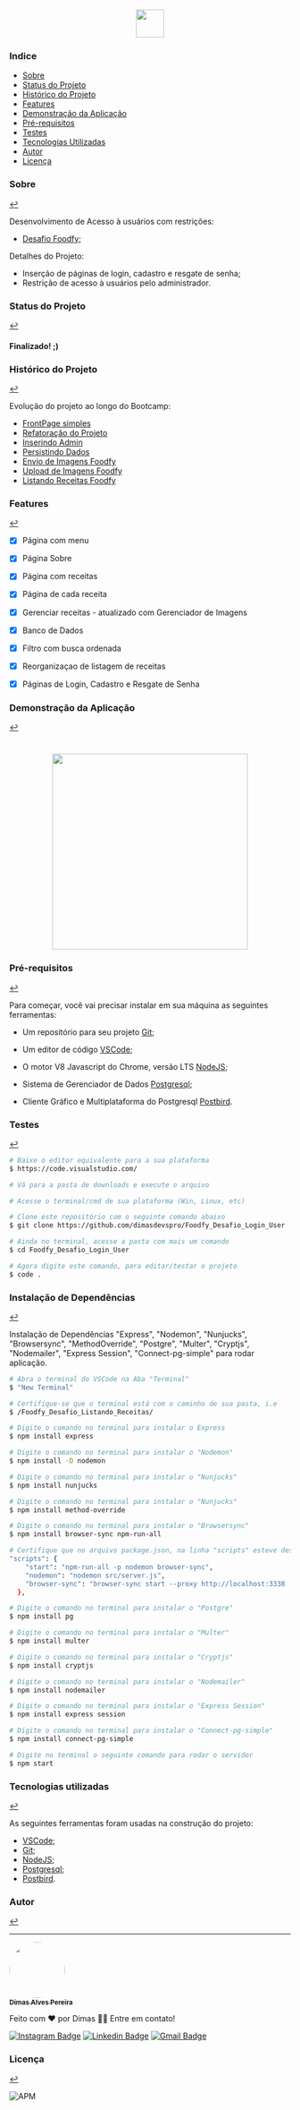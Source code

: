 <h1 align="center"><img src="assets/logo.png" height="50" weigth="50"></h1>

### Indice
<!--ts-->
* [Sobre](#sobre)
* [Status do Projeto](#status-do-projeto)
* [Histórico do Projeto](#historico-do-projeto)
* [Features](#features)
* [Demonstração da Aplicação](#demonstração-da-aplicação)
* [Pré-requisitos](#pré-requisitos)
* [Testes](#testes)
* [Tecnologias Utilizadas](#tecnologias-utilizadas)
* [Autor](#autor)
* [Licença](#licença)

<!--te-->

### Sobre 
[↩](#indice)

<p>Desenvolvimento de Acesso à usuários com restrições:</p>
<ul >
 <li><a href="https://github.com/rocketseat-education/bootcamp-launchbase-desafios-10" target="_blank">Desafio Foodfy;</a></li>
</ul>
<p>Detalhes do Projeto:</p>
<ul>
 <li>Inserção de páginas de login, cadastro e resgate de senha;</li>
 <li>Restrição de acesso à usuários pelo administrador.</li>
</ul>

### Status do Projeto 
[↩](#indice)

<h4> 	
Finalizado! ;)
</h4>

### Histórico do Projeto 
[↩](#indice)

<p>Evolução do projeto ao longo do Bootcamp:</p>
<ul>
<li><a href="https://github.com/dimasdevspro/Site_Foodfy">FrontPage simples</a></li>
<li><a href="https://github.com/dimasdevspro/Project_Foodfy_Refatorado">Refatoração do Projeto</a></li>
<li><a href="https://github.com/dimasdevspro/Desafio_Foodfy_Admin">Inserindo Admin</a></li>
<li><a href="https://github.com/dimasdevspro/Desafio_Foodfy_Persistindo_Dados">Persistindo Dados</a></li>
<li><a href="https://github.com/dimasdevspro/Desafio_Foodfy_">Envio de Imagens Foodfy</a></li>
<li><a href="https://github.com/dimasdevspro/Foodfy_Desafio_Upload_Imagens">Upload de Imagens Foodfy<a></li>
<li><a href="https://github.com/dimasdevspro/Foodfy_Desafio_Listando_Receitas">Listando Receitas Foodfy<a></li>
</ul>


### Features 
[↩](#indice)

- [x] Página com menu
- [x] Página Sobre
- [x] Página com receitas
- [x] Página de cada receita
- [x] Gerenciar receitas - atualizado com Gerenciador de Imagens
- [x] Banco de Dados
- [x] Filtro com busca ordenada
- [x] Reorganizaçao de listagem de receitas
- [x] Páginas de Login, Cadastro e Resgate de Senha


### Demonstração da Aplicação 
[↩](#indice)

<h1 align="center"><img src="screenshots/Foodfy_Login_User.gif" height="350" weigth="550"></h1>

### Pré-requisitos 
[↩](#indice)

Para começar, você vai precisar instalar em sua máquina as seguintes ferramentas:

- Um repositório para seu projeto [Git](https://git-scm.com);

- Um editor de código [VSCode](https://code.visualstudio.com/);

- O motor V8 Javascript do Chrome, versão LTS [NodeJS](https://nodejs.org/en/download/);

- Sistema de Gerenciador de Dados [Postgresql](https://www.postgresql.org/download/);

- Cliente Gráfico e Multiplataforma do Postgresql [Postbird](https://www.electronjs.org/apps/postbird).


### Testes 
[↩](#indice)

```bash
# Baixe o editor equivalente para a sua plataforma
$ https://code.visualstudio.com/

# Vá para a pasta de downloads e execute o arquivo

# Acesse o terminal/cmd de sua plataforma (Win, Linux, etc)

# Clone este repositório com o seguinte comando abaixo
$ git clone https://github.com/dimasdevspro/Foodfy_Desafio_Login_User

# Ainda no terminal, acesse a pasta com mais um comando
$ cd Foodfy_Desafio_Login_User

# Agora digite este comando, para editar/testar o projeto
$ code .

```

### Instalação de Dependências 
[↩](#indice)

Instalação de Dependências "Express", "Nodemon", "Nunjucks", "Browsersync", "MethodOverride", "Postgre", "Multer", "Cryptjs", "Nodemailer", "Express Session", "Connect-pg-simple" para rodar aplicação.

```bash
# Abra o terminal do VSCode na Aba "Terminal"
$ "New Terminal"

# Certifique-se que o terminal está com o caminho de sua pasta, i.e
$ /Foodfy_Desafio_Listando_Receitas/

# Digite o comando no terminal para instalar o Express
$ npm install express

# Digite o comando no terminal para instalar o "Nodemon"
$ npm install -D nodemon

# Digite o comando no terminal para instalar o "Nunjucks"
$ npm install nunjucks

# Digite o comando no terminal para instalar o "Nunjucks"
$ npm install method-override

# Digite o comando no terminal para instalar o "Browsersync"
$ npm install browser-sync npm-run-all

# Certifique que no arquivo package.json, na linha "scripts" esteve descrito:
"scripts": {
    "start": "npm-run-all -p nodemon browser-sync",
    "nodemon": "nodemon src/server.js",
    "browser-sync": "browser-sync start --proxy http://localhost:3338 --files 'public, src/app/admin, src/app/views'"
  },

# Digite o comando no terminal para instalar o "Postgre"
$ npm install pg

# Digite o comando no terminal para instalar o "Multer"
$ npm install multer

# Digite o comando no terminal para instalar o "Cryptjs"
$ npm install cryptjs

# Digite o comando no terminal para instalar o "Nodemailer"
$ npm install nodemailer

# Digite o comando no terminal para instalar o "Express Session"
$ npm install express session

# Digite o comando no terminal para instalar o "Connect-pg-simple"
$ npm install connect-pg-simple

# Digite no terminal o seguinte comando para rodar o servidor
$ npm start

```

### Tecnologias utilizadas 
[↩](#indice)

As seguintes ferramentas foram usadas na construção do projeto:

- [VSCode](https://code.visualstudio.com/);
- [Git](https://git-scm.com);
- [NodeJS](https://nodejs.org/en/download/);
- [Postgresql](https://www.postgresql.org/download/);
- [Postbird](https://www.electronjs.org/apps/postbird).


### Autor 
[↩](#indice)

---

<a href="https://github.com/dimasdevspro">
 <img style="border-radius: 50%;" src="https://avatars1.githubusercontent.com/u/53888623?s=460&u=3c88fc42c7a0dc90293f9480a4288bf2f6a09396&v=4" width="100px;" alt=""/>
 <br />
 <sub><b>Dimas Alves Pereira</b></sub></a> <a href="https://github.com/dimasdevspro" title="Github"></a>


Feito com ❤️ por Dimas 👋🏽 Entre em contato!

[![Instagram Badge](https://img.shields.io/badge/-@dimasdevspro-f09433?style=flat-square&labelColor=f09433&logo=instagram&logoColor=white&link=https://www.instagram.com/dimasdevspro/)](https://www.instagram.com/dimasdevspro/) [![Linkedin Badge](https://img.shields.io/badge/-Dimas-blue?style=flat-square&logo=Linkedin&logoColor=white&link=https://www.linkedin.com/in/dimas_apereira/)](https://www.linkedin.com/in/dimas-apereira/) 
[![Gmail Badge](https://img.shields.io/badge/-dimasdevspro@gmail.com-c14438?style=flat-square&logo=Gmail&logoColor=white&link=mailto:dimasdevspro@gmail.com)](mailto:dimasdevspro@gmail.com)


### Licença 
[↩](#indice)

<img alt="APM" src="https://img.shields.io/apm/l/vim-mode">
